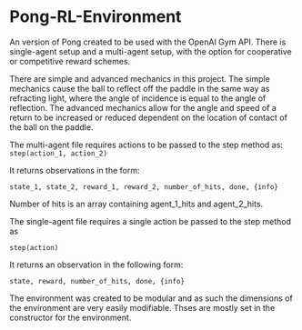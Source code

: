 # Pong-RL-Environment
An version of Pong created to be used with the OpenAI Gym API. There is single-agent setup and a multi-agent setup, with the option for cooperative or competitive reward schemes.


There are simple and advanced mechanics in this project. The simple mechanics cause the ball to reflect off the paddle in the same way as refracting light, where the angle of incidence is equal to the angle of reflection. The advanced mechanics allow for the angle and speed of a return to be increased or reduced dependent on the location of contact of the ball on the paddle.

The multi-agent file requires actions to be passed to the step method as:
`step(action_1, action_2)`

It returns observations in the form:

`state_1, state_2, reward_1, reward_2, number_of_hits, done, {info}`

Number of hits is an array containing agent_1_hits and agent_2_hits.

The single-agent file requires a single action be passed to the step method as 

`step(action)` 

It returns an observation in the following form:

`state, reward, number_of_hits, done, {info}`

The environment was created to be modular and as such the dimensions of the environment are very easily modifiable. Thses are mostly set in the constructor for the environment.
